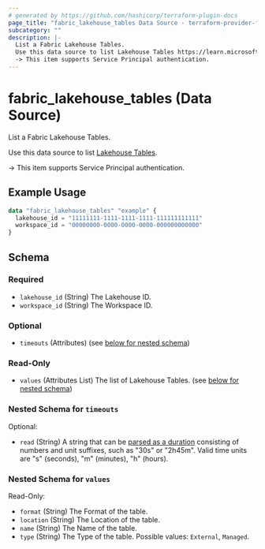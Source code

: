 ```yaml
---
# generated by https://github.com/hashicorp/terraform-plugin-docs
page_title: "fabric_lakehouse_tables Data Source - terraform-provider-fabric"
subcategory: ""
description: |-
  List a Fabric Lakehouse Tables.
  Use this data source to list Lakehouse Tables https://learn.microsoft.com/fabric/data-engineering/lakehouse-and-delta-tables.
  -> This item supports Service Principal authentication.
---
```


# fabric_lakehouse_tables (Data Source)

List a Fabric Lakehouse Tables.

Use this data source to list [Lakehouse Tables](https://learn.microsoft.com/fabric/data-engineering/lakehouse-and-delta-tables).

-> This item supports Service Principal authentication.

## Example Usage

```terraform
data "fabric_lakehouse_tables" "example" {
  lakehouse_id = "11111111-1111-1111-1111-111111111111"
  workspace_id = "00000000-0000-0000-0000-000000000000"
}
```

<!-- schema generated by tfplugindocs -->
## Schema

### Required

- `lakehouse_id` (String) The Lakehouse ID.
- `workspace_id` (String) The Workspace ID.

### Optional

- `timeouts` (Attributes) (see [below for nested schema](#nestedatt--timeouts))

### Read-Only

- `values` (Attributes List) The list of Lakehouse Tables. (see [below for nested schema](#nestedatt--values))

<a id="nestedatt--timeouts"></a>

### Nested Schema for `timeouts`

Optional:

- `read` (String) A string that can be [parsed as a duration](https://pkg.go.dev/time#ParseDuration) consisting of numbers and unit suffixes, such as "30s" or "2h45m". Valid time units are "s" (seconds), "m" (minutes), "h" (hours).

<a id="nestedatt--values"></a>

### Nested Schema for `values`

Read-Only:

- `format` (String) The Format of the table.
- `location` (String) The Location of the table.
- `name` (String) The Name of the table.
- `type` (String) The Type of the table. Possible values: `External`, `Managed`.
